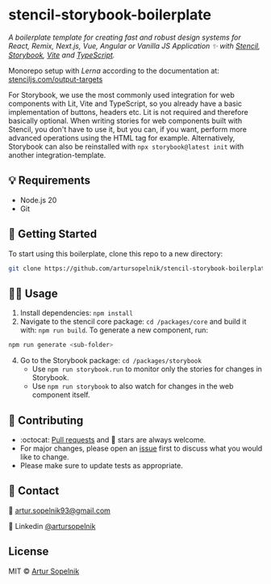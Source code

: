 # stencil-storybook-boilerplate

*A boilerplate template for creating fast and robust design systems for React, Remix, Next.js, Vue, Angular or Vanilla JS Application ✨ with [Stencil](https://github.com/ionic-team/stencil), [Storybook](https://github.com/storybookjs/storybook), [Vite](https://github.com/vitejs/vite) and [TypeScript](https://github.com/microsoft/TypeScript).*

Monorepo setup with *Lerna* according to the documentation
at: [stenciljs.com/output-targets](https://stenciljs.com/docs/output-targets)

For Storybook, we use the most commonly used integration for web components with Lit, Vite and TypeScript, so you
already have a basic implementation of buttons, headers etc. Lit is not required and therefore basically
optional. When writing stories for web components built with Stencil, you don't have to use it, but you can, if you
want, perform more advanced operations using the HTML tag for example.
Alternatively, Storybook can also be reinstalled with `npx storybook@latest init` with another integration-template.

## 💡 Requirements

- Node.js 20
- Git

## 🚀 Getting Started

To start using this boilerplate, clone this repo to a new directory:

```bash
git clone https://github.com/artursopelnik/stencil-storybook-boilerplate.git
```

## 👩‍💻 Usage

1. Install dependencies: `npm install`
2. Navigate to the stencil core package: `cd /packages/core` and build it with: `npm run build`. To generate a new component, run: 
```bash
npm run generate <sub-folder>
```
4. Go to the Storybook package: `cd /packages/storybook`
    - Use `npm run storybook.run` to monitor only the stories for changes in Storybook.
    - Use `npm run storybook` to also watch for changes in the web component itself.
  
## 👏 Contributing
- :octocat: [Pull requests](https://github.com/artursopelnik/stencil-storybook-boilerplate/pulls) and 🌟 stars are always welcome.
- For major changes, please open an [issue](https://github.com/artursopelnik/stencil-storybook-boilerplate/issues) first to discuss what you would like to change.
- Please make sure to update tests as appropriate.

## 📩 Contact
📧 artur.sopelnik93@gmail.com

💼 Linkedin [@artursopelnik](https://www.linkedin.com/in/artur-sopelnik-b93656110/)

## License
MIT &copy; [Artur Sopelnik](https://github.com/artursopelnik/)
